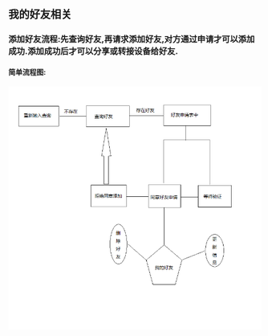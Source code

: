 ## 我的好友相关

### 添加好友流程:先查询好友,再请求添加好友,对方通过申请才可以添加成功.添加成功后才可以分享或转接设备给好友.

#### 简单流程图:

![](/assets/haoyou.png)

